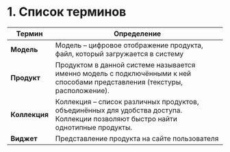 # 1. Список терминов

| Термин | Определение |
| --- | --- |
| **Модель** | Модель – цифровое отображение продукта, файл, который загружается в систему |
| **Продукт** | Продуктом в данной системе называется именно модель с подключёнными к ней способами представления (текстуры, расположение). |
| **Коллекция** | Коллекция – список различных продуктов, объединённых для удобства доступа. Коллекции позволяют быстро найти однотипные продукты. |
| **Виджет** | Представление продукта на сайте пользователя |
